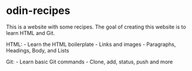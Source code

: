 # odin-recipes

This is a website with some recipes.
The goal of creating this website is to learn HTML and Git.

HTML:
    - Learn the HTML boilerplate
    - Links and images
    - Paragraphs, Headings, Body, and Lists

Git:
    - Learn basic Git commands
    - Clone, add, status, push and more
    